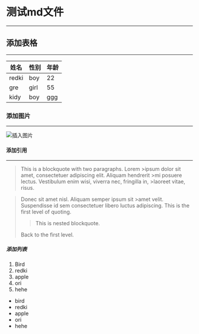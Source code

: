 # 测试md文件
- - -
## 添加表格
- - -
| 姓名  | 性别 | 年龄 |
| ----- | ---- | ---- |
| redki | boy  | 22   |
| gre   | girl | 55   |
| kidy  | boy  | ggg  |

### 添加图片
- - - - 
![插入图片](.gif)

#### 添加引用
- - -
> This is a blockquote with two paragraphs. Lorem >ipsum dolor sit amet,
>consectetuer adipiscing elit. Aliquam hendrerit >mi posuere lectus.
>Vestibulum enim wisi, viverra nec, fringilla in, >laoreet vitae, risus.

> Donec sit amet nisl. Aliquam semper ipsum sit >amet velit. Suspendisse
>id sem consectetuer libero luctus adipiscing.
> This is the first level of quoting.
>
> > This is nested blockquote.
>
> Back to the first level.

##### 添加列表
1. Bird
2. redki
3. apple
4. ori
5. hehe

- bird
- redki
- apple
- ori
- hehe